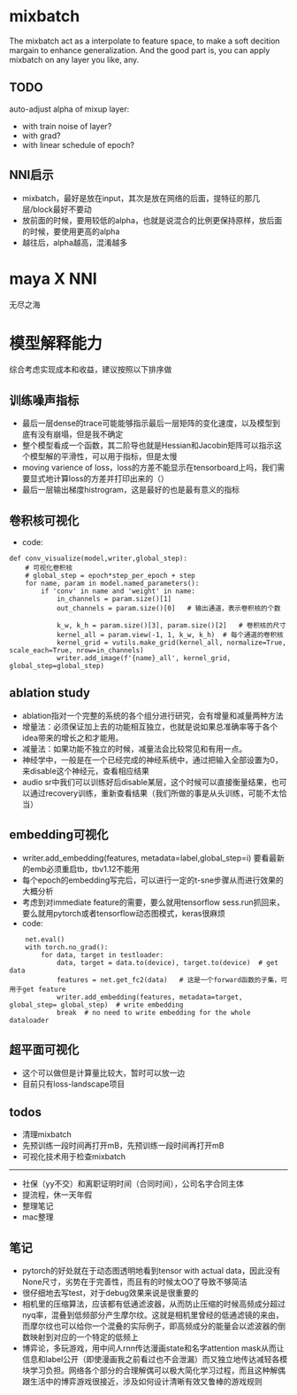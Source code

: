 # mixbatch
The mixbatch act as a interpolate to feature space, to make a soft decition margain to enhance generalization.
And the good part is, you can apply mixbatch on any layer you like, any.

## TODO
auto-adjust alpha of mixup layer:
- with train noise of layer?
- with grad?
- with linear schedule of epoch?

## NNI启示
- mixbatch，最好是放在input，其次是放在网络的后面，提特征的那几层/block最好不要动
- 放前面的时候，要用较低的alpha，也就是说混合的比例更保持原样，放后面的时候，要使用更高的alpha
- 越往后，alpha越高，混淆越多

# maya X NNI
无尽之海

# 模型解释能力
综合考虑实现成本和收益，建议按照以下排序做

## 训练噪声指标   
- 最后一层dense的trace可能能够指示最后一层矩阵的变化速度，以及模型到底有没有崩塌，但是我不确定
- 整个模型看成一个函数，其二阶导也就是Hessian和Jacobin矩阵可以指示这个模型解的平滑性，可以用于指标，但是太慢
- moving varience of loss，loss的方差不能显示在tensorboard上吗，我们需要显式地计算loss的方差并打印出来的（）
- 最后一层输出梯度histrogram，这是最好的也是最有意义的指标

## 卷积核可视化   
- code:  
```
def conv_visualize(model,writer,global_step):
    # 可视化卷积核
    # global_step = epoch*step_per_epoch + step
    for name, param in model.named_parameters():
        if 'conv' in name and 'weight' in name:
            in_channels = param.size()[1]
            out_channels = param.size()[0]   # 输出通道，表示卷积核的个数

            k_w, k_h = param.size()[3], param.size()[2]   # 卷积核的尺寸
            kernel_all = param.view(-1, 1, k_w, k_h)  # 每个通道的卷积核
            kernel_grid = vutils.make_grid(kernel_all, normalize=True, scale_each=True, nrow=in_channels)
            writer.add_image(f'{name}_all', kernel_grid, global_step=global_step) 
```


## ablation study 
- ablation指对一个完整的系统的各个组分进行研究，会有增量和减量两种方法
- 增量法：必须保证加上去的功能相互独立，也就是说如果总准确率等于各个idea带来的增长之和才能用。
- 减量法：如果功能不独立的时候，减量法会比较常见和有用一点。
- 神经学中，一般是在一个已经完成的神经系统中，通过把输入全部设置为0，来disable这个神经元，查看相应结果
- audio sr中我们可以训练好后disable某层，这个时候可以直接衡量结果，也可以通过recovery训练，重新查看结果（我们所做的事是从头训练，可能不太恰当）


## embedding可视化   
- writer.add_embedding(features, metadata=label,global_step=i)  要看最新的emb必须重启tb，tbv1.12不能用
- 每个epoch的embedding写完后，可以进行一定的t-sne步骤从而进行效果的大概分析
- 考虑到对immediate feature的需要，要么就用tensorflow sess.run抓回来，要么就用pytorch或者tensorflow动态图模式，keras很麻烦
- code:  
```
    net.eval()
    with torch.no_grad():
        for data, target in testloader:
            data, target = data.to(device), target.to(device)  # get data
            features = net.get_fc2(data)   # 这是一个forward函数的子集，可用于get feature
            writer.add_embedding(features, metadata=target, global_step= global_step)  # write embedding
            break  # no need to write embedding for the whole dataloader
```

## 超平面可视化
- 这个可以做但是计算量比较大，暂时可以放一边
- 目前只有loss-landscape项目

## todos
- 清理mixbatch
- 先预训练一段时间再打开mB，先预训练一段时间再打开mB
- 可视化技术用于检查mixbatch
---
- 社保（yy不交）和离职证明时间（合同时间），公司名字合同主体
- 提流程，休一天年假
- 整理笔记
- mac整理


## 笔记
- pytorch的好处就在于动态图透明地看到tensor with actual data，因此没有None尺寸，劣势在于完善性，而且有的时候太OO了导致不够简洁
- 很仔细地去写test，对于debug效果来说是很重要的
- 相机里的压缩算法，应该都有低通滤波器，从而防止压缩的时候高频成分超过nyq率，混叠到低频部分产生摩尔纹。这就是相机里曾经的低通滤镜的来由，而摩尔纹也可以给你一个混叠的实际例子，即高频成分的能量会以滤波器的倒数映射到对应的一个特定的低频上
- 博弈论，多玩游戏，用中间人rnn传达漫画state和名字attention mask从而让信息和label公开（即使漫画我之前看过也不会泄漏）而又独立地传达减轻各模块学习负担。网络各个部分的合理解偶可以极大简化学习过程，而且这种解偶跟生活中的博弈游戏很接近，涉及如何设计清晰有效又鲁棒的游戏规则